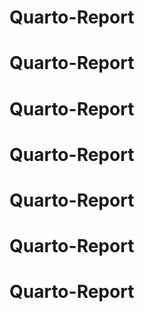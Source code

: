 # Quarto-Report
# Quarto-Report
# Quarto-Report
# Quarto-Report
# Quarto-Report
# Quarto-Report
# Quarto-Report
